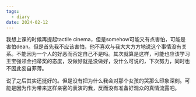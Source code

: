 ```yaml
---
tags:
  - diary
date: 2024-02-12
---
```

我想上课的时候再提起tactile cinema，但是somehow可能又有点害怕，可能是害怕dean。但是首先我不应该害怕，他不喜欢与我大大方方地说这个事情没有关系。不能因为一个人的好恶而否定自己不是吗。其次就算是这样，可能也应该学习王宝强领金扫帚奖的态度，没做好就是没做好，没什么可说的，下次努力，同时也不因此妄自菲薄。

说了之后其实还挺好的。但是没有把为什么我会对那个女孩的哭那么印象深刻。可能是因为作为带来这样亲密的表演的我，反而没有准备好观众的真情流露吧。